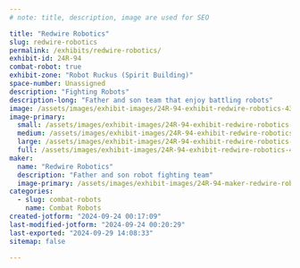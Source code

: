 ```yaml
---
# note: title, description, image are used for SEO

title: "Redwire Robotics"
slug: redwire-robotics
permalink: /exhibits/redwire-robotics/
exhibit-id: 24R-94
combat-robot: true
exhibit-zone: "Robot Ruckus (Spirit Building)"
space-number: Unassigned
description: "Fighting Robots"
description-long: "Father and son team that enjoy battling robots"
image: /assets/images/exhibit-images/24R-94-exhibit-redwire-robotics-43-received-714460417078302-5689-large.jpeg
image-primary: 
  small: /assets/images/exhibit-images/24R-94-exhibit-redwire-robotics-43-received-714460417078302-5689-small.jpeg
  medium: /assets/images/exhibit-images/24R-94-exhibit-redwire-robotics-43-received-714460417078302-5689-medium.jpeg
  large: /assets/images/exhibit-images/24R-94-exhibit-redwire-robotics-43-received-714460417078302-5689-large.jpeg
  full: /assets/images/exhibit-images/24R-94-exhibit-redwire-robotics-43-received-714460417078302-5689-full.jpeg
maker: 
  name: "Redwire Robotics"
  description: "Father and son robot fighting team"
  image-primary: /assets/images/exhibit-images/24R-94-maker-redwire-robotics-received-714460417078302-medium.jpeg
categories: 
  - slug: combat-robots
    name: Combat Robots
created-jotform: "2024-09-24 00:17:09"
last-modified-jotform: "2024-09-24 00:20:29"
last-exported: "2024-09-29 14:08:33"
sitemap: false

---
```

